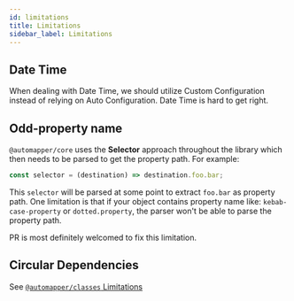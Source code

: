 ```yaml
---
id: limitations
title: Limitations
sidebar_label: Limitations
---
```


## Date Time

When dealing with Date Time, we should utilize Custom Configuration instead of relying on Auto Configuration. Date Time is hard to get right.

## Odd-property name

`@automapper/core` uses the **Selector** approach throughout the library which then needs to be parsed to get the property path. For example:

```ts
const selector = (destination) => destination.foo.bar;
```

This `selector` will be parsed at some point to extract `foo.bar` as property path. One limitation is that if your object contains property name like: `kebab-case-property` or `dotted.property`, the parser won't be able to parse the property path.

PR is most definitely welcomed to fix this limitation.

## Circular Dependencies

See [`@automapper/classes` Limitations](../plugins-system/classes-limitations)
